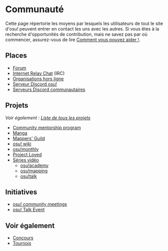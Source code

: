 # Communauté

Cette page répertorie les moyens par lesquels les utilisateurs de tout le site d'osu! peuvent entrer en contact les uns avec les autres. Si vous êtes à la recherche d'opportunités de contribution, mais ne savez pas par où commencer, assurez-vous de lire [Comment vous pouvez aider !](/wiki/Community/How_you_can_help!).

## Places

- [Forum](/wiki/Community/Forum)
- [Internet Relay Chat](/wiki/Community/Internet_Relay_Chat) (IRC)
- [Organisations hors ligne](/wiki/Community/Organisations)
- [Serveur Discord osu!](/wiki/Community/osu!_Discord_server)
- [Serveurs Discord communautaires](/wiki/Community/Discord_servers)

## Projets

*Voir également : [Liste de tous les projets](/wiki/Community/Projects)*

- [Community mentorship program](/wiki/Community/Community_Mentorship_Program)
- [Manga](/wiki/Community/Manga)
- [Mappers' Guild](/wiki/Community/Mappers_Guild)
- [osu! wiki](/wiki/osu!_wiki)
- [osu!monthly](/wiki/Community/osu!monthly)
- [Project Loved](/wiki/Community/Project_Loved)
- [Séries vidéo](/wiki/Community/Video_series)
  - [osu!academy](/wiki/Community/Video_series/osu!academy)
  - [osu!mapping](/wiki/Community/Video_series/osu!mapping)
  - [osu!talk](/wiki/Community/Video_series/osu!talk)

## Initiatives

- [osu! community meetings](/wiki/Community/osu!_community_meetings)
- [osu! Talk Event](/wiki/Community/osu!_Talk_Event)

## Voir également

- [Concours](/wiki/Contests)
- [Tournois](/wiki/Tournaments)
